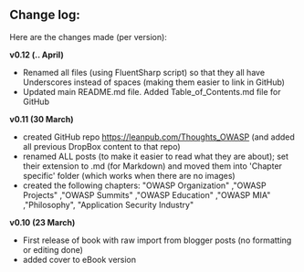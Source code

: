## Change log:

Here are the changes made (per version):

**v0.12 (.. April)**   

* Renamed all files (using FluentSharp script) so that they all have Underscores instead of spaces (making them easier to link in GitHub)
* Updated main README.md file. Added Table_of_Contents.md file for GitHub

**v0.11 (30 March)**    

* created GitHub repo https://leanpub.com/Thoughts_OWASP (and added all previous DropBox content to that repo)
* renamed ALL posts (to make it easier to read what they are about); set their extension to .md (for Markdown) and 
moved them into 'Chapter specific' folder (which works when there are no images)
* created the following chapters: "OWASP Organization" ,"OWASP Projects"  ,"OWASP Summits" ,"OWASP Education" ,"OWASP MIA" ,"Philosophy", "Application Security Industry"

**v0.10 (23 March)**    

* First release of book with raw import from blogger posts (no formatting or editing done)
* added cover to eBook version
